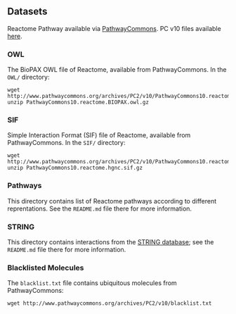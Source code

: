 
## Datasets

Reactome Pathway available via [PathwayCommons](http://www.pathwaycommons.org/).  PC v10 files available [here](http://www.pathwaycommons.org/archives/PC2/v10/).

### OWL

The BioPAX OWL file of Reactome, available from PathwayCommons. In the `OWL/` directory:

```
wget http://www.pathwaycommons.org/archives/PC2/v10/PathwayCommons10.reactome.BIOPAX.owl.gz
unzip PathwayCommons10.reactome.BIOPAX.owl.gz
```

### SIF

Simple Interaction Format (SIF) file of Reactome, available from PathwayCommons. In the `SIF/` directory:

```
wget http://www.pathwaycommons.org/archives/PC2/v10/PathwayCommons10.reactome.hgnc.sif.gz
unzip PathwayCommons10.reactome.hgnc.sif.gz
```

### Pathways

This directory contains list of Reactome pathways according to different reprentations. See the `README.md` file there for more information.

### STRING

This directory contains interactions from the [STRING database](https://string-db.org/); see the `README.md` file there for more information.

### Blacklisted Molecules

The `blacklist.txt` file contains ubiquitous molecules from PathwayCommons:

```
wget http://www.pathwaycommons.org/archives/PC2/v10/blacklist.txt
```
